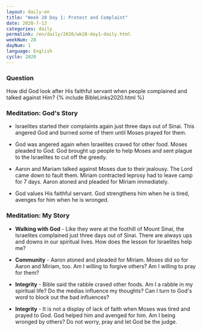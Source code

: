 ```yaml
---
layout: daily-en
title: "Week 28 Day 1: Protest and Complaint"
date: 2020-7-13 
categories: daily
permalink: /en/daily/2020/wk28-day1-daily.html
weekNum: 28
dayNum: 1
language: English
cycle: 2020
---
```


### Question     
How did God look after His faithful servant when people complained and talked against Him?
{% include BibleLinks2020.html %} 

### Meditation: God's Story   
+ Israelites started their complaints again just three days out of Sinai. This angered God and burned some of them until Moses prayed for them. 

+ God was angered again when Israelites craved for other food. Moses pleaded to God. God brought up people to help Moses and sent plague to the Israelites to cut off the greedy. 

+ Aaron and Mariam talked against Moses due to their jealousy. The Lord came down to fault them. Miriam contracted leprosy had to leave camp for 7 days. Aaron atoned and pleaded for Miriam immediately. 

+ God values His faithful servant. God strengthens him when he is tired, avenges for him when he is wronged. 

### Meditation: My Story   
+ **Walking with God** - Like they were at the foothill of Mount Sinai, the Israelites complained just three days out of Sinai. There are always ups and downs in our spiritual lives. How does the lesson for Israelites help me? 

+ **Community** - Aaron atoned and pleaded for Miriam. Moses did so for Aaron and Miriam, too. Am I willing to forgive others? Am I willing to pray for them? 

+ **Integrity** - Bible said the rabble craved other foods. Am I a rabble in my spiritual life? Do the medias influence my thoughts? Can I turn to God's word to block out the bad influences? 

+ **Integrity** - It is not a display of lack of faith when Moses was tired and prayed to God. God helped him and avenged for him. Am I being wronged by others? Do not worry, pray and let God be the judge. 
